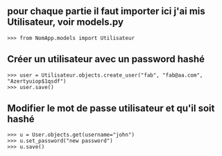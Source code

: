 ## pour chaque partie il faut importer ici j'ai mis Utilisateur, voir models.py
    >>> from NomApp.models import Utilisateur

## Créer un utilisateur avec un password hashé    
    >>> user = Utilisateur.objects.create_user("fab", "fab@aa.com", "Azertyuiop$1qsdf")
    >>> user.save()

## Modifier le mot de passe utilisateur et qu'il soit hashé    
    >>> u = User.objects.get(username="john")
    >>> u.set_password("new password")
    >>> u.save()    

